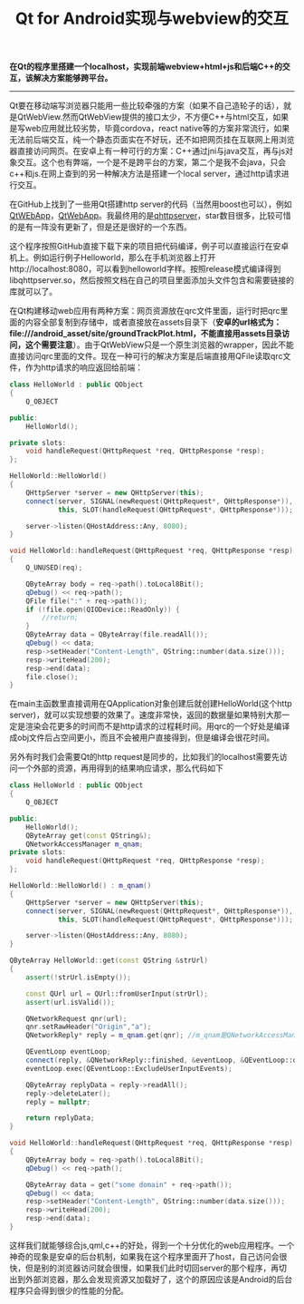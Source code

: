 ﻿---
title: Qt for Android实现与webview的交互
categories:
- Programming
tags:
- C++
- Qt
- 安卓开发
- 网络
- javascript
updated: 2018-4-23 
---

**在Qt的程序里搭建一个localhost，实现前端webview+html+js和后端C++的交互，该解决方案能够跨平台。**
  

  
---
Qt要在移动端写浏览器只能用一些比较牵强的方案（如果不自己造轮子的话），就是QtWebView.然而QtWebView提供的接口太少，不方便C++与html交互，如果是写web应用就比较劣势，毕竟cordova，react native等的方案非常流行，如果无法前后端交互，纯一个静态页面实在不好玩，还不如把网页挂在互联网上用浏览器直接访问网页。在安卓上有一种可行的方案：C++通过jni与java交互，再与js对象交互。这个也有弊端，一个是不是跨平台的方案，第二个是我不会java，只会c++和js.在网上查到的另一种解决方法是搭建一个local server，通过http请求进行交互。  

在GitHub上找到了一些用Qt搭建http server的代码（当然用boost也可以），例如[QtWEbApp](http://stefanfrings.de/qtwebapp/index-en.html)，[QtWebApp](https://github.com/fffaraz/QtWebApp)。我最终用的是[qhttpserver](https://github.com/nikhilm/qhttpserver)，star数目很多，比较可惜的是有一阵没有更新了，但是还是很好的一个东西。  

这个程序按照GitHub直接下载下来的项目把代码编译，例子可以直接运行在安卓机上。例如运行例子Helloworld，那么在手机浏览器上打开http://localhost:8080，可以看到helloworld字样。按照release模式编译得到libqhttpserver.so，然后按照文档在自己的项目里面添加头文件包含和需要链接的库就可以了。  

在Qt构建移动web应用有两种方案：网页资源放在qrc文件里面，运行时把qrc里面的内容全部复制到存储中，或者直接放在assets目录下（**安卓的url格式为：file:///android_asset/site/groundTrackPlot.html，不能直接用assets目录访问，这个需要注意**）。由于QtWebView只是一个原生浏览器的wrapper，因此不能直接访问qrc里面的文件。现在一种可行的解决方案是后端直接用QFile读取qrc文件，作为http请求的响应返回给前端：
```c++
class HelloWorld : public QObject
{
    Q_OBJECT

public:
    HelloWorld();

private slots:
    void handleRequest(QHttpRequest *req, QHttpResponse *resp);
};

HelloWorld::HelloWorld()
{
    QHttpServer *server = new QHttpServer(this);
    connect(server, SIGNAL(newRequest(QHttpRequest*, QHttpResponse*)),
            this, SLOT(handleRequest(QHttpRequest*, QHttpResponse*)));

    server->listen(QHostAddress::Any, 8080);
}

void HelloWorld::handleRequest(QHttpRequest *req, QHttpResponse *resp)
{
    Q_UNUSED(req);

    QByteArray body = req->path().toLocal8Bit();
    qDebug() << req->path();
    QFile file(":" + req->path());
    if (!file.open(QIODevice::ReadOnly)) {
        //return;
    }
    QByteArray data = QByteArray(file.readAll());
    qDebug() << data;
    resp->setHeader("Content-Length", QString::number(data.size()));
    resp->writeHead(200);
    resp->end(data);
    file.close();
}
```
在main主函数里直接调用在QApplication对象创建后就创建HelloWorld(这个http server)，就可以实现想要的效果了。速度非常快，返回的数据量如果特别大那一定是渲染会花更多的时间而不是http请求的过程耗时间。用qrc的一个好处是编译成obj文件后占空间更小，而且不会被用户直接得到，但是编译会很花时间。     

另外有时我们会需要Qt的http request是同步的，比如我们的localhost需要先访问一个外部的资源，再用得到的结果响应请求，那么代码如下
```c++
class HelloWorld : public QObject
{
    Q_OBJECT

public:
    HelloWorld();
    QByteArray get(const QString&);
    QNetworkAccessManager m_qnam;
private slots:
    void handleRequest(QHttpRequest *req, QHttpResponse *resp);
};

HelloWorld::HelloWorld() : m_qnam()
{
    QHttpServer *server = new QHttpServer(this);
    connect(server, SIGNAL(newRequest(QHttpRequest*, QHttpResponse*)),
            this, SLOT(handleRequest(QHttpRequest*, QHttpResponse*)));

    server->listen(QHostAddress::Any, 8080);
}

QByteArray HelloWorld::get(const QString &strUrl)
{
    assert(!strUrl.isEmpty());

    const QUrl url = QUrl::fromUserInput(strUrl);
    assert(url.isValid());

    QNetworkRequest qnr(url);
    qnr.setRawHeader("Origin","a");
    QNetworkReply* reply = m_qnam.get(qnr); //m_qnam是QNetworkAccessManager对象

    QEventLoop eventLoop;
    connect(reply, &QNetworkReply::finished, &eventLoop, &QEventLoop::quit);
    eventLoop.exec(QEventLoop::ExcludeUserInputEvents);

    QByteArray replyData = reply->readAll();
    reply->deleteLater();
    reply = nullptr;

    return replyData;
}

void HelloWorld::handleRequest(QHttpRequest *req, QHttpResponse *resp)
{
    QByteArray body = req->path().toLocal8Bit();
    qDebug() << req->path();

    QByteArray data = get("some domain" + req->path());
    qDebug() << data;
    resp->setHeader("Content-Length", QString::number(data.size()));
    resp->writeHead(200);
    resp->end(data);
}
```
这样我们就能够综合js,qml,c++的好处，得到一个十分优化的web应用程序。一个神奇的现象是安卓的后台机制，如果我在这个程序里面开了host，自己访问会很快，但是别的浏览器访问就会很慢，如果我们此时切回server的那个程序，再切出到外部浏览器，那么会发现资源又加载好了，这个的原因应该是Android的后台程序只会得到很少的性能的分配。  